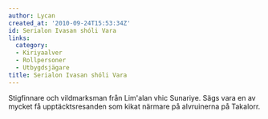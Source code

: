 ```yaml
---
author: Lycan
created_at: '2010-09-24T15:53:34Z'
id: Serialon Ivasan shóli Vara
links:
  category:
  - Kiriyaalver
  - Rollpersoner
  - Utbygdsjägare
title: Serialon Ivasan shóli Vara
---
```


Stigfinnare och vildmarksman från Lim'alan vhic Sunariye. Sägs vara en av mycket få
upptäcktsresanden som kikat närmare på alvruinerna på Takalorr.